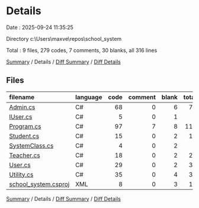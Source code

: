 # Details

Date : 2025-09-24 11:35:25

Directory c:\\Users\\maxve\\repos\\school_system

Total : 9 files,  279 codes, 7 comments, 30 blanks, all 316 lines

[Summary](results.md) / Details / [Diff Summary](diff.md) / [Diff Details](diff-details.md)

## Files
| filename | language | code | comment | blank | total |
| :--- | :--- | ---: | ---: | ---: | ---: |
| [Admin.cs](/Admin.cs) | C# | 68 | 0 | 6 | 74 |
| [IUser.cs](/IUser.cs) | C# | 5 | 0 | 1 | 6 |
| [Program.cs](/Program.cs) | C# | 97 | 7 | 8 | 112 |
| [Student.cs](/Student.cs) | C# | 15 | 0 | 2 | 17 |
| [SystemClass.cs](/SystemClass.cs) | C# | 4 | 0 | 2 | 6 |
| [Teacher.cs](/Teacher.cs) | C# | 18 | 0 | 2 | 20 |
| [User.cs](/User.cs) | C# | 29 | 0 | 2 | 31 |
| [Utility.cs](/Utility.cs) | C# | 35 | 0 | 4 | 39 |
| [school\_system.csproj](/school_system.csproj) | XML | 8 | 0 | 3 | 11 |

[Summary](results.md) / Details / [Diff Summary](diff.md) / [Diff Details](diff-details.md)
